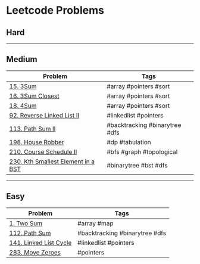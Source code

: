 # Leetcode Problems

## Hard

---

## Medium

| Problem                                   | Tags                           |
| ----------------------------------------- | ------------------------------ |
| [15. 3Sum][15]                            | #array #pointers #sort         |
| [16. 3Sum Closest][16]                    | #array #pointers #sort         |
| [18. 4Sum][18]                            | #array #pointers #sort         |
| [92. Reverse Linked List II][92]          | #linkedlist #pointers          |
| [113. Path Sum II][113]                   | #backtracking #binarytree #dfs |
| [198. House Robber][198]                  | #dp #tabulation                |
| [210. Course Schedule II][210]            | #bfs #graph #topological       |
| [230. Kth Smallest Element in a BST][230] | #binarytree #bst #dfs          |

---

## Easy

| Problem                       | Tags                           |
| ----------------------------- | ------------------------------ |
| [1. Two Sum][1]               | #array #map                    |
| [112. Path Sum][112]          | #backtracking #binarytree #dfs |
| [141. Linked List Cycle][141] | #linkedlist #pointers          |
| [283. Move Zeroes][283]       | #pointers                      |

[1]: https://github.com/mkellydevv/data-structures-and-algorithms/blob/master/leetcode/easy/1.js
[15]: https://github.com/mkellydevv/data-structures-and-algorithms/blob/master/leetcode/medium/15.js
[16]: https://github.com/mkellydevv/data-structures-and-algorithms/blob/master/leetcode/medium/16.js
[18]: https://github.com/mkellydevv/data-structures-and-algorithms/blob/master/leetcode/medium/18.js
[92]: https://github.com/mkellydevv/data-structures-and-algorithms/blob/master/leetcode/medium/92.js
[112]: https://github.com/mkellydevv/data-structures-and-algorithms/blob/master/leetcode/easy/112.js
[113]: https://github.com/mkellydevv/data-structures-and-algorithms/blob/master/leetcode/medium/113.js
[141]: https://github.com/mkellydevv/data-structures-and-algorithms/blob/master/leetcode/easy/141.js
[283]: https://github.com/mkellydevv/data-structures-and-algorithms/blob/master/leetcode/easy/283.js
[198]: https://github.com/mkellydevv/data-structures-and-algorithms/blob/master/leetcode/medium/198.js
[210]: https://github.com/mkellydevv/data-structures-and-algorithms/blob/master/leetcode/medium/210.js
[230]: https://github.com/mkellydevv/data-structures-and-algorithms/blob/master/leetcode/medium/230.js
